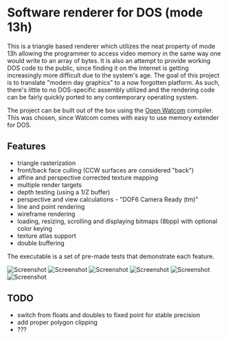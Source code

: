 Software renderer for DOS (mode 13h)
================
This is a triangle based renderer which utilizes the neat property of mode 13h allowing the programmer to access video memory in the same way one would write to an array of bytes. It is also an attempt to provide working DOS code to the public, since finding it on the Internet is getting increasingly more difficult due to the system's age. The goal of this project is to translate "modern day graphics" to a now forgotten platform. As such, there's little to no DOS-specific assembly utilized and the rendering code can be fairly quickly ported to any contemporary operating system.

The project can be built out of the box using the [Open Watcom](http://www.openwatcom.org/) compiler. This was chosen, since Watcom comes with easy to use memory extender for DOS.

Features
-------

- triangle rasterization
- front/back face culling (CCW surfaces are considered "back")
- affine and perspective corrected texture mapping
- multiple render targets
- depth testing (using a 1/Z buffer)
- perspective and view calculations - "DOF6 Camera Ready (tm)"
- line and point rendering
- wireframe rendering
- loading, resizing, scrolling and displaying bitmaps (8bpp) with optional color keying
- texture atlas support
- double buffering

The executable is a set of pre-made tests that demonstrate each feature.

![Screenshot](http://kondrak.info/images/dos3d/1.png?raw=true)
![Screenshot](http://kondrak.info/images/dos3d/2.png?raw=true)
![Screenshot](http://kondrak.info/images/dos3d/3.png?raw=true)
![Screenshot](http://kondrak.info/images/dos3d/q_shambler.gif?raw=true)
![Screenshot](http://kondrak.info/images/dos3d/4.png?raw=true)
![Screenshot](http://kondrak.info/images/dos3d/5.png?raw=true)

TODO
-------

- switch from floats and doubles to fixed point for stable precision
- add proper polygon clipping
- ???

